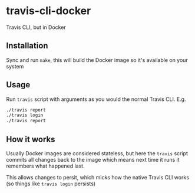 # travis-cli-docker
Travis CLI, but in Docker

## Installation

Sync and run `make`, this will build the Docker image so it's available on your system

## Usage
Run `travis` script with arguments as you would the normal Travis CLI. E.g.

```bash
./travis report
./travis login
./travis report
```

## How it works
Usually Docker images are considered stateless, 
but here the `travis` script commits all changes back to the image 
which means next time it runs it remembers what happened last.

This allows changes to persit, which micks how the native Travis CLI works
(so things like `travis login` persists)
